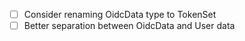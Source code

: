 - [ ] Consider renaming OidcData type to TokenSet
- [ ] Better separation between OidcData and User data
